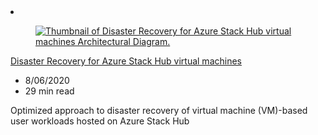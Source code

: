 <!-- This file is automatically generated by build/architectures/build_index.py. Any updates will be lost. -->

<!-- markdownlint-disable MD033 -->

<li class="grid-item item-column" data-categories="Hybrid Management and Governance ">
<article class="card">
    <div class="card-header has-margin-bottom-none" aria-hidden="true">
        <figure class="image diagram has-height-175 has-overflow-hidden level">
            <a href="/azure/architecture/hybrid/azure-stack-vm-dr"><img src="/azure/architecture/browse/thumbs/azure-stack-vm-dr.png" class="diagram" alt="Thumbnail of Disaster Recovery for Azure Stack Hub virtual machines Architectural Diagram." data-linktype="relative-path"></a>
        </figure>
    </div>
    <div class="card-content">
        <a class="card-content-title has-margin-top-none" href="/azure/architecture/hybrid/azure-stack-vm-dr">
            <p>Disaster Recovery for Azure Stack Hub virtual machines</p>
        </a>
        <ul class="card-content-metadata">
            <li>8/06/2020</li>
            <li>29 min read</li>
        </ul>
        <p class="card-content-description">Optimized approach to disaster recovery of virtual machine (VM)-based user workloads hosted on Azure Stack Hub</p>
        <div class="bottom-to-top-fade is-hidden-mobile"></div>
    </div>
</article>
</li>
